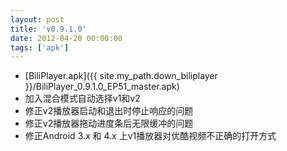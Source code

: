 ```yaml
---
layout: post
title: 'v0.9.1.0'
date: 2012-04-20 00:00:00
tags: ['apk']
---
```

- [BiliPlayer.apk]({{ site.my_path.down_biliplayer }}/BiliPlayer_0.9.1.0_EP51_master.apk)
- 加入混合模式自动选择v1和v2
- 修正v2播放器启动和退出时停止响应的问题
- 修正v2播放器拖动进度条后无限缓冲的问题
- 修正Android 3.x 和 4.x 上v1播放器对优酷视频不正确的打开方式
